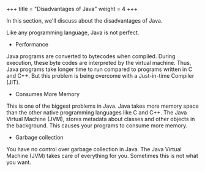 +++
title = "Disadvantages of Java"
weight = 4
+++

In this section, we'll discuss about the disadvantages of Java.

Like any programming language, Java is not perfect.

 * Performance 
 
 Java programs are converted to bytecodes when compiled. During execution, these
 byte codes are interpreted by the virtual machine. Thus, Java programs take
 longer time to run compared to programs written in C and C++. But this problem is being overcome
 with a Just-in-time Compiler (JIT).

 * Consumes More Memory
  
 This is one of the biggest problems in Java. Java takes more memory space than the
 other native programming languages like C and C++. The Java Virtual Machine (JVM),
 stores metadata about classes and other objects in the background. This causes
 your programs to consume more memory.

 * Garbage collection
 
 You have no control over garbage collection in Java. The Java Virtual Machine (JVM)
 takes care of everything for you. Sometimes this is not what you want.